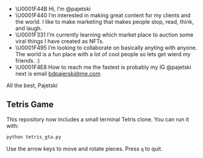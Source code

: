 - \U0001F44B Hi, I’m @pajetski
- \U0001F440 I’m interested in making great content for my clients and the world. I like to make marketing that makes people stop, read, think, and laugh.
- \U0001F331 I’m currently learning which market place to auction some viral things I have created as NFTs.
- \U0001F495 I’m looking to collaborate on basically anyting with anyone. The world is a fun place with a lot of cool people so lets get wierd my friends. :)
- \U0001F4E8 How to reach me the fastest is probably my IG @pajetski next is email bdpajerski@me.com

All the best,
Pajetski

## Tetris Game
This repository now includes a small terminal Tetris clone. You can run it with:

```bash
python tetris_gta.py
```

Use the arrow keys to move and rotate pieces. Press `q` to quit.

<!---
pajetski/pajetski is a ✨ special ✨ repository because its `README.md` (this file) appears on your GitHub profile.
You can click the Preview link to take a look at your changes.
--->
